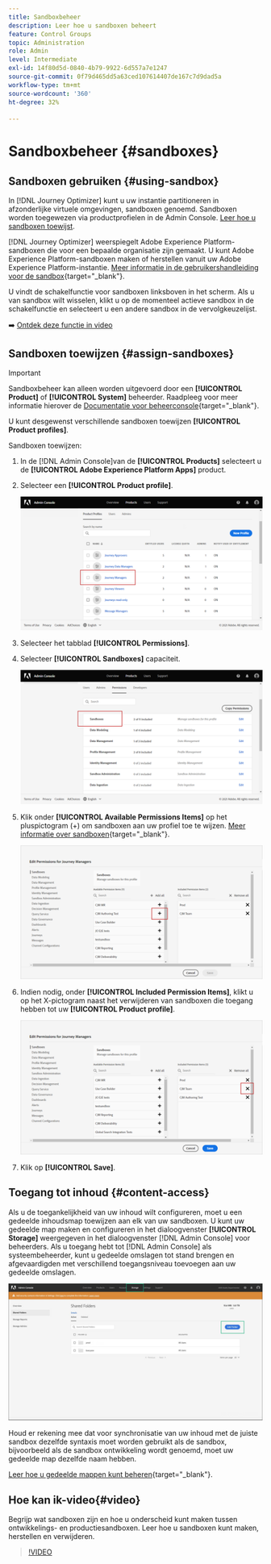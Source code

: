 ```yaml
---
title: Sandboxbeheer
description: Leer hoe u sandboxen beheert
feature: Control Groups
topic: Administration
role: Admin
level: Intermediate
exl-id: 14f80d5d-0840-4b79-9922-6d557a7e1247
source-git-commit: 0f79d465dd5a63ced107614407de167c7d9dad5a
workflow-type: tm+mt
source-wordcount: '360'
ht-degree: 32%

---
```


# Sandboxbeheer {#sandboxes}

## Sandboxen gebruiken {#using-sandbox}

In [!DNL Journey Optimizer] kunt u uw instantie partitioneren in afzonderlijke virtuele omgevingen, sandboxen genoemd.
Sandboxen worden toegewezen via productprofielen in de Admin Console. [Leer hoe u sandboxen toewijst](permissions.md#create-product-profile).

[!DNL Journey Optimizer] weerspiegelt Adobe Experience Platform-sandboxen die voor een bepaalde organisatie zijn gemaakt.
U kunt Adobe Experience Platform-sandboxen maken of herstellen vanuit uw Adobe Experience Platform-instantie. [Meer informatie in de gebruikershandleiding voor de sandbox](https://experienceleague.adobe.com/docs/experience-platform/sandbox/ui/user-guide.html){target=&quot;_blank&quot;}.

U vindt de schakelfunctie voor sandboxen linksboven in het scherm. Als u van sandbox wilt wisselen, klikt u op de momenteel actieve sandbox in de schakelfunctie en selecteert u een andere sandbox in de vervolgkeuzelijst.

➡️ [Ontdek deze functie in video](#video)

## Sandboxen toewijzen {#assign-sandboxes}

>[!IMPORTANT]
>
> Sandboxbeheer kan alleen worden uitgevoerd door een **[!UICONTROL Product]** of **[!UICONTROL System]** beheerder. Raadpleeg voor meer informatie hierover de [Documentatie voor beheerconsole](https://helpx.adobe.com/enterprise/admin-guide.html/enterprise/using/admin-roles.ug.html){target=&quot;_blank&quot;}.

U kunt desgewenst verschillende sandboxen toewijzen **[!UICONTROL Product profiles]**.

Sandboxen toewijzen:

1. In de [!DNL Admin Console]van de **[!UICONTROL Products]** selecteert u de **[!UICONTROL Adobe Experience Platform Apps]** product.

1. Selecteer een **[!UICONTROL Product profile]**.

   ![](../assets/sandbox_1.png)

1. Selecteer het tabblad **[!UICONTROL Permissions]**. 

1. Selecteer **[!UICONTROL Sandboxes]** capaciteit.

   ![](../assets/sandbox_2.png)

1. Klik onder **[!UICONTROL Available Permissions Items]** op het pluspictogram (+) om sandboxen aan uw profiel toe te wijzen. [Meer informatie over sandboxen](https://experienceleague.adobe.com/docs/experience-platform/sandbox/home.html){target=&quot;_blank&quot;}.

   ![](../assets/sandbox_3.png)

1. Indien nodig, onder **[!UICONTROL Included Permission Items]**, klikt u op het X-pictogram naast het verwijderen van sandboxen die toegang hebben tot uw **[!UICONTROL Product profile]**.

   ![](../assets/sandbox_4.png)

1. Klik op **[!UICONTROL Save]**.

## Toegang tot inhoud {#content-access}

Als u de toegankelijkheid van uw inhoud wilt configureren, moet u een gedeelde inhoudsmap toewijzen aan elk van uw sandboxen. U kunt uw gedeelde map maken en configureren in het dialoogvenster **[!UICONTROL Storage]** weergegeven in het dialoogvenster [!DNL Admin Console] voor beheerders. Als u toegang hebt tot [!DNL Admin Console] als systeembeheerder, kunt u gedeelde omslagen tot stand brengen en afgevaardigden met verschillend toegangsniveau toevoegen aan uw gedeelde omslagen.

![](../assets/do-not-localize/content_access.png)

Houd er rekening mee dat voor synchronisatie van uw inhoud met de juiste sandbox dezelfde syntaxis moet worden gebruikt als de sandbox, bijvoorbeeld als de sandbox ontwikkeling wordt genoemd, moet uw gedeelde map dezelfde naam hebben.

[Leer hoe u gedeelde mappen kunt beheren](https://helpx.adobe.com/enterprise/admin-guide.html/enterprise/using/manage-adobe-storage.ug.html){target=&quot;_blank&quot;}.

## Hoe kan ik-video{#video}

Begrijp wat sandboxen zijn en hoe u onderscheid kunt maken tussen ontwikkelings- en productiesandboxen. Leer hoe u sandboxen kunt maken, herstellen en verwijderen.

>[!VIDEO](https://video.tv.adobe.com/v/334355?quality=12)
